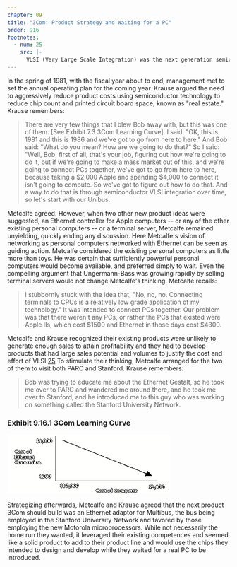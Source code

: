 ```yaml
---
chapter: 09
title: "3Com: Product Strategy and Waiting for a PC"
order: 916
footnotes:
  - num: 25
    src: |-
      VLSI (Very Large Scale Integration) was the next generation semiconductor technology after LSI (Large Scale Integration). 
---
```


In the spring of 1981, with the fiscal year about to end, management met to set the annual operating plan for the coming year. Krause argued the need to aggressively reduce product costs using semiconductor technology to reduce chip count and printed circuit board space, known as "real estate." Krause remembers:

>There are very few things that I blew Bob away with, but this was one of them. [See Exhibit 7.3 3Com Learning Curve]. I said: "OK, this is 1981 and this is 1986 and we've got to go from here to here." And Bob said: "What do you mean? How are we going to do that?" So I said: "Well, Bob, first of all, that's your job, figuring out how we're going to do it, but if we're going to make a mass market out of this, and we're going to connect PCs together, we've got to go from here to here, because taking a $2,000 Apple and spending $4,000 to connect it isn't going to compute. So we've got to figure out how to do that. And a way to do that is through semiconductor VLSI integration over time, so let's start with our Unibus.

Metcalfe agreed. However, when two other new product ideas were suggested, an Ethernet controller for Apple computers -- or any of the other existing personal computers -- or a terminal server, Metcalfe remained unyielding, quickly ending any discussion. Here Metcalfe's vision of networking as personal computers networked with Ethernet can be seen as guiding action. Metcalfe considered the existing personal computers as little more than toys. He was certain that sufficiently powerful personal computers would become available, and preferred simply to wait. Even the compelling argument that Ungermann-Bass was growing rapidly by selling terminal servers would not change Metcalfe's thinking. Metcalfe recalls:

>I stubbornly stuck with the idea that, "No, no, no. Connecting terminals to CPUs is a relatively low grade application of my technology." It was intended to connect PCs together.  Our problem was that there weren't any PCs, or rather the PCs that existed were Apple IIs, which cost $1500 and Ethernet in those days cost $4300.

Metcalfe and Krause recognized their existing products were unlikely to generate enough sales to attain profitability and they had to develop products that had large sales potential and volumes to justify the cost and effort of VLSI.<a name="fnloc25" href="#fn25">25</a> To stimulate their thinking, Metcalfe arranged for the two of them to visit both PARC and Stanford. Krause remembers:

>Bob was trying to educate me about the Ethernet Gestalt, so he took me over to PARC and wandered me around there, and he took me over to Stanford, and he introduced me to this guy who was working on something called the Stanford University Network.

### Exhibit 9.16.1 3Com Learning Curve

![diagram of 3COM Learning Curve](/assets/img/ex-9.16.1_3COM_Learning_Curve.png)

Strategizing afterwards, Metcalfe and Krause agreed that the next product 3Com should build was an Ethernet adaptor for Multibus, the bus being employed in the Stanford University Network and favored by those employing the new Motorola microprocessors. While not necessarily the home run they wanted, it leveraged their existing competences and seemed like a solid product to add to their product line and would use the chips they intended to design and develop while they waited for a real PC to be introduced.
